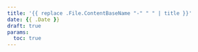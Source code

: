 ```yaml
---
title: '{{ replace .File.ContentBaseName "-" " " | title }}'
date: {{ .Date }}
draft: true
params:
  toc: true
---
```


